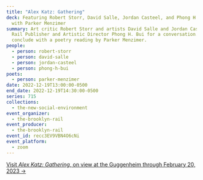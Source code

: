 ```yaml
---
title: "Alex Katz: Gathering"
deck: Featuring Robert Storr, David Salle, Jordan Casteel, and Phong H. Bui,
  with Parker Menzimer
summary: Art critic Robert Storr and artists David Salle and Jordan Casteel join
  Rail Publisher and Artistic Director Phong H. Bui for a conversation. We
  conclude with a poetry reading by Parker Menzimer.
people:
  - person: robert-storr
  - person: david-salle
  - person: jordan-casteel
  - person: phong-h-bui
poets:
  - person: parker-menzimer
date: 2022-12-19T13:00:00-0500
end_date: 2022-12-19T14:30:00-0500
series: 715
collections:
  - the-new-social-environment
event_organizer:
  - the-brooklyn-rail
event_producer:
  - the-brooklyn-rail
event_id: recc3EV9VBN4O6cNi
event_platform:
  - zoom
---
```

[V﻿isit *Alex Katz: Gathering*, on view at the Guggenheim through February 20, 2023 →](https://www.guggenheim.org/exhibition/alex-katz-gathering)
